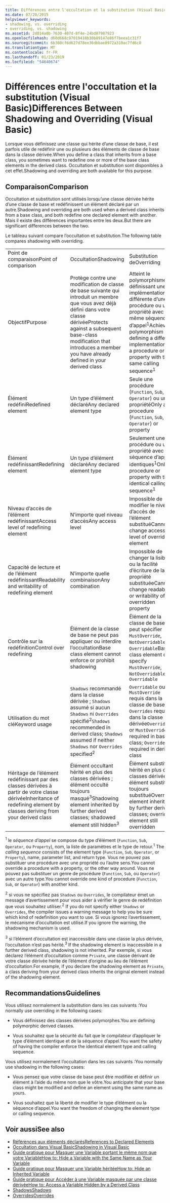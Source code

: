```yaml
---
title: Différences entre l'occultation et la substitution (Visual Basic)
ms.date: 07/20/2015
helpviewer_keywords:
- shadowing, vs. overriding
- overriding, vs. shadowing
ms.assetid: 2d014a0b-7630-407d-8f4e-24bd87987923
ms.openlocfilehash: d60d668c97019418b30b89147e86f7beea1c31f7
ms.sourcegitcommit: 6b308cf6d627d78ee36dbbae8972a310ac7fd6c8
ms.translationtype: MT
ms.contentlocale: fr-FR
ms.lasthandoff: 01/23/2019
ms.locfileid: "54640674"
---
```

# <a name="differences-between-shadowing-and-overriding-visual-basic"></a><span data-ttu-id="04c94-102">Différences entre l'occultation et la substitution (Visual Basic)</span><span class="sxs-lookup"><span data-stu-id="04c94-102">Differences Between Shadowing and Overriding (Visual Basic)</span></span>
<span data-ttu-id="04c94-103">Lorsque vous définissez une classe qui hérite d’une classe de base, il est parfois utile de redéfinir une ou plusieurs des éléments de classe de base dans la classe dérivée.</span><span class="sxs-lookup"><span data-stu-id="04c94-103">When you define a class that inherits from a base class, you sometimes want to redefine one or more of the base class elements in the derived class.</span></span> <span data-ttu-id="04c94-104">Occultation et substitution sont disponibles à cet effet.</span><span class="sxs-lookup"><span data-stu-id="04c94-104">Shadowing and overriding are both available for this purpose.</span></span>  
  
## <a name="comparison"></a><span data-ttu-id="04c94-105">Comparaison</span><span class="sxs-lookup"><span data-stu-id="04c94-105">Comparison</span></span>  
 <span data-ttu-id="04c94-106">Occultation et substitution sont utilisés lorsqu’une classe dérivée hérite d’une classe de base et redéfinissent un élément déclaré par un autre.</span><span class="sxs-lookup"><span data-stu-id="04c94-106">Shadowing and overriding are both used when a derived class inherits from a base class, and both redefine one declared element with another.</span></span> <span data-ttu-id="04c94-107">Mais il existe des différences importantes entre les deux.</span><span class="sxs-lookup"><span data-stu-id="04c94-107">But there are significant differences between the two.</span></span>  
  
 <span data-ttu-id="04c94-108">Le tableau suivant compare l’occultation et substitution.</span><span class="sxs-lookup"><span data-stu-id="04c94-108">The following table compares shadowing with overriding.</span></span>  
  
||||  
|---|---|---|  
|<span data-ttu-id="04c94-109">Point de comparaison</span><span class="sxs-lookup"><span data-stu-id="04c94-109">Point of comparison</span></span>|<span data-ttu-id="04c94-110">Occultation</span><span class="sxs-lookup"><span data-stu-id="04c94-110">Shadowing</span></span>|<span data-ttu-id="04c94-111">Substitution de</span><span class="sxs-lookup"><span data-stu-id="04c94-111">Overriding</span></span>|  
|<span data-ttu-id="04c94-112">Objectif</span><span class="sxs-lookup"><span data-stu-id="04c94-112">Purpose</span></span>|<span data-ttu-id="04c94-113">Protège contre une modification de classe de base suivante qui introduit un membre que vous avez déjà défini dans votre classe dérivée</span><span class="sxs-lookup"><span data-stu-id="04c94-113">Protects against a subsequent base-class modification that introduces a member you have already defined in your derived class</span></span>|<span data-ttu-id="04c94-114">Atteint le polymorphisme en définissant une implémentation différente d’une procédure ou une propriété avec la même séquence d’appel<sup>1</sup></span><span class="sxs-lookup"><span data-stu-id="04c94-114">Achieves polymorphism by defining a different implementation of a procedure or property with the same calling sequence<sup>1</sup></span></span>|  
|<span data-ttu-id="04c94-115">Élément redéfini</span><span class="sxs-lookup"><span data-stu-id="04c94-115">Redefined element</span></span>|<span data-ttu-id="04c94-116">Un type d’élément déclaré</span><span class="sxs-lookup"><span data-stu-id="04c94-116">Any declared element type</span></span>|<span data-ttu-id="04c94-117">Seule une procédure (`Function`, `Sub`, ou `Operator`) ou une propriété</span><span class="sxs-lookup"><span data-stu-id="04c94-117">Only a procedure (`Function`, `Sub`, or `Operator`) or property</span></span>|  
|<span data-ttu-id="04c94-118">Élément redéfinissant</span><span class="sxs-lookup"><span data-stu-id="04c94-118">Redefining element</span></span>|<span data-ttu-id="04c94-119">Un type d’élément déclaré</span><span class="sxs-lookup"><span data-stu-id="04c94-119">Any declared element type</span></span>|<span data-ttu-id="04c94-120">Seulement une procédure ou une propriété avec la séquence d’appel identiques<sup>1</sup></span><span class="sxs-lookup"><span data-stu-id="04c94-120">Only a procedure or property with the identical calling sequence<sup>1</sup></span></span>|  
|<span data-ttu-id="04c94-121">Niveau d’accès de l’élément redéfinissant</span><span class="sxs-lookup"><span data-stu-id="04c94-121">Access level of redefining element</span></span>|<span data-ttu-id="04c94-122">N’importe quel niveau d’accès</span><span class="sxs-lookup"><span data-stu-id="04c94-122">Any access level</span></span>|<span data-ttu-id="04c94-123">Impossible de modifier le niveau d’accès de l’élément substitué</span><span class="sxs-lookup"><span data-stu-id="04c94-123">Cannot change access level of overridden element</span></span>|  
|<span data-ttu-id="04c94-124">Capacité de lecture et de l’élément redéfinissant</span><span class="sxs-lookup"><span data-stu-id="04c94-124">Readability and writability of redefining element</span></span>|<span data-ttu-id="04c94-125">N’importe quelle combinaison</span><span class="sxs-lookup"><span data-stu-id="04c94-125">Any combination</span></span>|<span data-ttu-id="04c94-126">Impossible de changer la lisibilité ou la facilité d’écriture de la propriété substituée</span><span class="sxs-lookup"><span data-stu-id="04c94-126">Cannot change readability or writability of overridden property</span></span>|  
|<span data-ttu-id="04c94-127">Contrôle sur la redéfinition</span><span class="sxs-lookup"><span data-stu-id="04c94-127">Control over redefining</span></span>|<span data-ttu-id="04c94-128">Élément de la classe de base ne peut pas appliquer ou interdire l’occultation</span><span class="sxs-lookup"><span data-stu-id="04c94-128">Base class element cannot enforce or prohibit shadowing</span></span>|<span data-ttu-id="04c94-129">Élément de la classe de base peut spécifier `MustOverride`, `NotOverridable`, ou `Overridable`</span><span class="sxs-lookup"><span data-stu-id="04c94-129">Base class element can specify `MustOverride`, `NotOverridable`, or `Overridable`</span></span>|  
|<span data-ttu-id="04c94-130">Utilisation du mot clé</span><span class="sxs-lookup"><span data-stu-id="04c94-130">Keyword usage</span></span>|<span data-ttu-id="04c94-131">`Shadows` recommandé dans la classe dérivée ; `Shadows` assumé si aucun `Shadows` ni `Overrides` spécifié<sup>2</sup></span><span class="sxs-lookup"><span data-stu-id="04c94-131">`Shadows` recommended in derived class; `Shadows` assumed if neither `Shadows` nor `Overrides` specified<sup>2</sup></span></span>|<span data-ttu-id="04c94-132">`Overridable` ou `MustOverride` requis dans la classe de base ; `Overrides` requis dans la classe dérivée</span><span class="sxs-lookup"><span data-stu-id="04c94-132">`Overridable` or `MustOverride` required in base class; `Overrides` required in derived class</span></span>|  
|<span data-ttu-id="04c94-133">Héritage de l’élément redéfinissant par des classes dérivées à partir de votre classe dérivée</span><span class="sxs-lookup"><span data-stu-id="04c94-133">Inheritance of redefining element by classes deriving from your derived class</span></span>|<span data-ttu-id="04c94-134">Élément occultant hérité en plus des classes dérivées ; élément occulté toujours masqué<sup>3</sup></span><span class="sxs-lookup"><span data-stu-id="04c94-134">Shadowing element inherited by further derived classes; shadowed element still hidden<sup>3</sup></span></span>|<span data-ttu-id="04c94-135">Élément substituant hérité en plus des classes dérivées ; élément substitué toujours substitué</span><span class="sxs-lookup"><span data-stu-id="04c94-135">Overriding element inherited by further derived classes; overridden element still overridden</span></span>|  
  
 <span data-ttu-id="04c94-136"><sup>1</sup> le *séquence d’appel* se compose du type d’élément (`Function`, `Sub`, `Operator`, ou `Property`), nom, la liste de paramètres et le type de retour.</span><span class="sxs-lookup"><span data-stu-id="04c94-136"><sup>1</sup> The *calling sequence* consists of the element type (`Function`, `Sub`, `Operator`, or `Property`), name, parameter list, and return type.</span></span> <span data-ttu-id="04c94-137">Vous ne pouvez pas substituer une procédure avec une propriété ou l’autre sens.</span><span class="sxs-lookup"><span data-stu-id="04c94-137">You cannot override a procedure with a property, or the other way around.</span></span> <span data-ttu-id="04c94-138">Vous ne pouvez pas substituer un genre de procédure (`Function`, `Sub`, ou `Operator`) avec un autre type.</span><span class="sxs-lookup"><span data-stu-id="04c94-138">You cannot override one kind of procedure (`Function`, `Sub`, or `Operator`) with another kind.</span></span>  
  
 <span data-ttu-id="04c94-139"><sup>2</sup> si vous ne spécifiez pas `Shadows` ou `Overrides`, le compilateur émet un message d’avertissement pour vous aider à vérifier le genre de redéfinition que vous souhaitez utiliser.</span><span class="sxs-lookup"><span data-stu-id="04c94-139"><sup>2</sup> If you do not specify either `Shadows` or `Overrides`, the compiler issues a warning message to help you be sure which kind of redefinition you want to use.</span></span> <span data-ttu-id="04c94-140">Si vous ignorez l’avertissement, le mécanisme d’occultation est utilisé.</span><span class="sxs-lookup"><span data-stu-id="04c94-140">If you ignore the warning, the shadowing mechanism is used.</span></span>  
  
 <span data-ttu-id="04c94-141"><sup>3</sup> si l’élément d’occultation est inaccessible dans une classe la plus dérivée, l’occultation n’est pas hérité.</span><span class="sxs-lookup"><span data-stu-id="04c94-141"><sup>3</sup> If the shadowing element is inaccessible in a further derived class, shadowing is not inherited.</span></span> <span data-ttu-id="04c94-142">Par exemple, si vous déclarez l’élément d’occultation comme `Private`, une classe dérivant de votre classe dérivée hérite de l’élément d’origine au lieu de l’élément d’occultation.</span><span class="sxs-lookup"><span data-stu-id="04c94-142">For example, if you declare the shadowing element as `Private`, a class deriving from your derived class inherits the original element instead of the shadowing element.</span></span>  
  
## <a name="guidelines"></a><span data-ttu-id="04c94-143">Recommandations</span><span class="sxs-lookup"><span data-stu-id="04c94-143">Guidelines</span></span>  
 <span data-ttu-id="04c94-144">Vous utilisez normalement la substitution dans les cas suivants :</span><span class="sxs-lookup"><span data-stu-id="04c94-144">You normally use overriding in the following cases:</span></span>  
  
-   <span data-ttu-id="04c94-145">Vous définissez des classes dérivées polymorphes.</span><span class="sxs-lookup"><span data-stu-id="04c94-145">You are defining polymorphic derived classes.</span></span>  
  
-   <span data-ttu-id="04c94-146">Vous souhaitez que la sécurité du fait que le compilateur d’appliquer le type d’élément identique et de la séquence d’appel.</span><span class="sxs-lookup"><span data-stu-id="04c94-146">You want the safety of having the compiler enforce the identical element type and calling sequence.</span></span>  
  
 <span data-ttu-id="04c94-147">Vous utilisez normalement l’occultation dans les cas suivants :</span><span class="sxs-lookup"><span data-stu-id="04c94-147">You normally use shadowing in the following cases:</span></span>  
  
-   <span data-ttu-id="04c94-148">Vous pensez que votre classe de base peut être modifiée et définir un élément à l’aide du même nom que le vôtre.</span><span class="sxs-lookup"><span data-stu-id="04c94-148">You anticipate that your base class might be modified and define an element using the same name as yours.</span></span>  
  
-   <span data-ttu-id="04c94-149">Vous souhaitez que la liberté de modifier le type d’élément ou la séquence d’appel.</span><span class="sxs-lookup"><span data-stu-id="04c94-149">You want the freedom of changing the element type or calling sequence.</span></span>  
  
## <a name="see-also"></a><span data-ttu-id="04c94-150">Voir aussi</span><span class="sxs-lookup"><span data-stu-id="04c94-150">See also</span></span>
- [<span data-ttu-id="04c94-151">Références aux éléments déclarés</span><span class="sxs-lookup"><span data-stu-id="04c94-151">References to Declared Elements</span></span>](../../../../visual-basic/programming-guide/language-features/declared-elements/references-to-declared-elements.md)
- [<span data-ttu-id="04c94-152">Occultation dans Visual Basic</span><span class="sxs-lookup"><span data-stu-id="04c94-152">Shadowing in Visual Basic</span></span>](../../../../visual-basic/programming-guide/language-features/declared-elements/shadowing.md)
- [<span data-ttu-id="04c94-153">Guide pratique pour Masquer une Variable portant le même nom que votre Variable</span><span class="sxs-lookup"><span data-stu-id="04c94-153">How to: Hide a Variable with the Same Name as Your Variable</span></span>](../../../../visual-basic/programming-guide/language-features/declared-elements/how-to-hide-a-variable-with-the-same-name-as-your-variable.md)
- [<span data-ttu-id="04c94-154">Guide pratique pour Masquer une Variable héritée</span><span class="sxs-lookup"><span data-stu-id="04c94-154">How to: Hide an Inherited Variable</span></span>](../../../../visual-basic/programming-guide/language-features/declared-elements/how-to-hide-an-inherited-variable.md)
- [<span data-ttu-id="04c94-155">Guide pratique pour Accéder à une Variable masquée par une classe dérivée</span><span class="sxs-lookup"><span data-stu-id="04c94-155">How to: Access a Variable Hidden by a Derived Class</span></span>](../../../../visual-basic/programming-guide/language-features/declared-elements/how-to-access-a-variable-hidden-by-a-derived-class.md)
- [<span data-ttu-id="04c94-156">Shadows</span><span class="sxs-lookup"><span data-stu-id="04c94-156">Shadows</span></span>](../../../../visual-basic/language-reference/modifiers/shadows.md)
- [<span data-ttu-id="04c94-157">Overrides</span><span class="sxs-lookup"><span data-stu-id="04c94-157">Overrides</span></span>](../../../../visual-basic/language-reference/modifiers/overrides.md)
